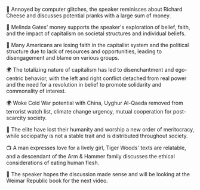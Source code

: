 🎵 Annoyed by computer glitches, the speaker reminisces about Richard Cheese and discusses potential pranks with a large sum of money.

📝 Melinda Gates' money supports the speaker's exploration of belief, faith, and the impact of capitalism on societal structures and individual beliefs.

🤔 Many Americans are losing faith in the capitalist system and the political structure due to lack of resources and opportunities, leading to disengagement and blame on various groups.

🌍 The totalizing nature of capitalism has led to disenchantment and ego-centric behavior, with the left and right conflict detached from real power and the need for a revolution in belief to promote solidarity and commonality of interest.

🌍 Woke Cold War potential with China, Uyghur Al-Qaeda removed from terrorist watch list, climate change urgency, mutual cooperation for post-scarcity society.

🧠 The elite have lost their humanity and worship a new order of meritocracy, while sociopathy is not a stable trait and is distributed throughout society.

📺 A man expresses love for a lively girl, Tiger Woods' texts are relatable, and a descendant of the Arm & Hammer family discusses the ethical considerations of eating human flesh.

🍔 The speaker hopes the discussion made sense and will be looking at the Weimar Republic book for the next video.

